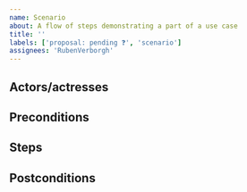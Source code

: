 ```yaml
---
name: Scenario
about: A flow of steps demonstrating a part of a use case
title: ''
labels: ['proposal: pending ❓', 'scenario']
assignees: 'RubenVerborgh'
---
```

<!--
Give the scenario a succinct, attractive title.

Example:
The user logs in and is greeted using their name
-->

## Actors/actresses 
<!--
Add all actors/actresses involved in the scenario.

Example:
- User of the application
-->

## Preconditions
<!--
Add the conditions that should be met at the start of the scenario.

Example:
- The user has launched the application.
- The user is not yet logged in.
-->

## Steps
<!--
Add the steps the actors/actresses execute during the scenario. 

Example:
- The user clicks on the "Log in" button.
- The user is redirected to the login page of their Solid pod.
- The user logs in with username/password.
- The user is redirected to the original application.
- The user is greeted using their preferred name.
-->

## Postconditions
<!--
Add the conditions that should be met at the end of the scenario.

Example:
- The user is logged in.
- The user is greeted using their preferred name.
-->
